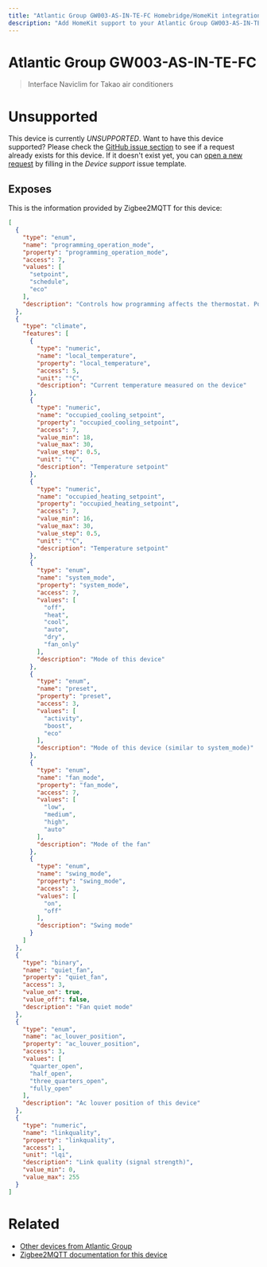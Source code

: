 ```yaml
---
title: "Atlantic Group GW003-AS-IN-TE-FC Homebridge/HomeKit integration"
description: "Add HomeKit support to your Atlantic Group GW003-AS-IN-TE-FC, using Homebridge, Zigbee2MQTT and homebridge-z2m."
---
```

<!---
This file has been GENERATED using src/docgen/docgen.ts
DO NOT EDIT THIS FILE MANUALLY!
-->
# Atlantic Group GW003-AS-IN-TE-FC
> Interface Naviclim for Takao air conditioners


# Unsupported

This device is currently *UNSUPPORTED*.
Want to have this device supported? Please check the [GitHub issue section](https://github.com/itavero/homebridge-z2m/issues?q=GW003-AS-IN-TE-FC) to see if a request already exists for this device.
If it doesn't exist yet, you can [open a new request](https://github.com/itavero/homebridge-z2m/issues/new?assignees=&labels=enhancement&template=device_support.yml&title=%5BDevice%5D+Atlantic%20Group%20GW003-AS-IN-TE-FC&model=Atlantic%20Group%20GW003-AS-IN-TE-FC&exposes=%5B%0A%20%20%7B%0A%20%20%20%20%22type%22%3A%20%22enum%22%2C%0A%20%20%20%20%22name%22%3A%20%22programming_operation_mode%22%2C%0A%20%20%20%20%22property%22%3A%20%22programming_operation_mode%22%2C%0A%20%20%20%20%22access%22%3A%207%2C%0A%20%20%20%20%22values%22%3A%20%5B%0A%20%20%20%20%20%20%22setpoint%22%2C%0A%20%20%20%20%20%20%22schedule%22%2C%0A%20%20%20%20%20%20%22eco%22%0A%20%20%20%20%5D%2C%0A%20%20%20%20%22description%22%3A%20%22Controls%20how%20programming%20affects%20the%20thermostat.%20Possible%20values%3A%20setpoint%20(only%20use%20specified%20setpoint)%2C%20schedule%20(follow%20programmed%20setpoint%20schedule).%20Changing%20this%20value%20does%20not%20clear%20programmed%20schedules.%22%0A%20%20%7D%2C%0A%20%20%7B%0A%20%20%20%20%22type%22%3A%20%22climate%22%2C%0A%20%20%20%20%22features%22%3A%20%5B%0A%20%20%20%20%20%20%7B%0A%20%20%20%20%20%20%20%20%22type%22%3A%20%22numeric%22%2C%0A%20%20%20%20%20%20%20%20%22name%22%3A%20%22local_temperature%22%2C%0A%20%20%20%20%20%20%20%20%22property%22%3A%20%22local_temperature%22%2C%0A%20%20%20%20%20%20%20%20%22access%22%3A%205%2C%0A%20%20%20%20%20%20%20%20%22unit%22%3A%20%22%C2%B0C%22%2C%0A%20%20%20%20%20%20%20%20%22description%22%3A%20%22Current%20temperature%20measured%20on%20the%20device%22%0A%20%20%20%20%20%20%7D%2C%0A%20%20%20%20%20%20%7B%0A%20%20%20%20%20%20%20%20%22type%22%3A%20%22numeric%22%2C%0A%20%20%20%20%20%20%20%20%22name%22%3A%20%22occupied_cooling_setpoint%22%2C%0A%20%20%20%20%20%20%20%20%22property%22%3A%20%22occupied_cooling_setpoint%22%2C%0A%20%20%20%20%20%20%20%20%22access%22%3A%207%2C%0A%20%20%20%20%20%20%20%20%22value_min%22%3A%2018%2C%0A%20%20%20%20%20%20%20%20%22value_max%22%3A%2030%2C%0A%20%20%20%20%20%20%20%20%22value_step%22%3A%200.5%2C%0A%20%20%20%20%20%20%20%20%22unit%22%3A%20%22%C2%B0C%22%2C%0A%20%20%20%20%20%20%20%20%22description%22%3A%20%22Temperature%20setpoint%22%0A%20%20%20%20%20%20%7D%2C%0A%20%20%20%20%20%20%7B%0A%20%20%20%20%20%20%20%20%22type%22%3A%20%22numeric%22%2C%0A%20%20%20%20%20%20%20%20%22name%22%3A%20%22occupied_heating_setpoint%22%2C%0A%20%20%20%20%20%20%20%20%22property%22%3A%20%22occupied_heating_setpoint%22%2C%0A%20%20%20%20%20%20%20%20%22access%22%3A%207%2C%0A%20%20%20%20%20%20%20%20%22value_min%22%3A%2016%2C%0A%20%20%20%20%20%20%20%20%22value_max%22%3A%2030%2C%0A%20%20%20%20%20%20%20%20%22value_step%22%3A%200.5%2C%0A%20%20%20%20%20%20%20%20%22unit%22%3A%20%22%C2%B0C%22%2C%0A%20%20%20%20%20%20%20%20%22description%22%3A%20%22Temperature%20setpoint%22%0A%20%20%20%20%20%20%7D%2C%0A%20%20%20%20%20%20%7B%0A%20%20%20%20%20%20%20%20%22type%22%3A%20%22enum%22%2C%0A%20%20%20%20%20%20%20%20%22name%22%3A%20%22system_mode%22%2C%0A%20%20%20%20%20%20%20%20%22property%22%3A%20%22system_mode%22%2C%0A%20%20%20%20%20%20%20%20%22access%22%3A%207%2C%0A%20%20%20%20%20%20%20%20%22values%22%3A%20%5B%0A%20%20%20%20%20%20%20%20%20%20%22off%22%2C%0A%20%20%20%20%20%20%20%20%20%20%22heat%22%2C%0A%20%20%20%20%20%20%20%20%20%20%22cool%22%2C%0A%20%20%20%20%20%20%20%20%20%20%22auto%22%2C%0A%20%20%20%20%20%20%20%20%20%20%22dry%22%2C%0A%20%20%20%20%20%20%20%20%20%20%22fan_only%22%0A%20%20%20%20%20%20%20%20%5D%2C%0A%20%20%20%20%20%20%20%20%22description%22%3A%20%22Mode%20of%20this%20device%22%0A%20%20%20%20%20%20%7D%2C%0A%20%20%20%20%20%20%7B%0A%20%20%20%20%20%20%20%20%22type%22%3A%20%22enum%22%2C%0A%20%20%20%20%20%20%20%20%22name%22%3A%20%22preset%22%2C%0A%20%20%20%20%20%20%20%20%22property%22%3A%20%22preset%22%2C%0A%20%20%20%20%20%20%20%20%22access%22%3A%203%2C%0A%20%20%20%20%20%20%20%20%22values%22%3A%20%5B%0A%20%20%20%20%20%20%20%20%20%20%22activity%22%2C%0A%20%20%20%20%20%20%20%20%20%20%22boost%22%2C%0A%20%20%20%20%20%20%20%20%20%20%22eco%22%0A%20%20%20%20%20%20%20%20%5D%2C%0A%20%20%20%20%20%20%20%20%22description%22%3A%20%22Mode%20of%20this%20device%20(similar%20to%20system_mode)%22%0A%20%20%20%20%20%20%7D%2C%0A%20%20%20%20%20%20%7B%0A%20%20%20%20%20%20%20%20%22type%22%3A%20%22enum%22%2C%0A%20%20%20%20%20%20%20%20%22name%22%3A%20%22fan_mode%22%2C%0A%20%20%20%20%20%20%20%20%22property%22%3A%20%22fan_mode%22%2C%0A%20%20%20%20%20%20%20%20%22access%22%3A%207%2C%0A%20%20%20%20%20%20%20%20%22values%22%3A%20%5B%0A%20%20%20%20%20%20%20%20%20%20%22low%22%2C%0A%20%20%20%20%20%20%20%20%20%20%22medium%22%2C%0A%20%20%20%20%20%20%20%20%20%20%22high%22%2C%0A%20%20%20%20%20%20%20%20%20%20%22auto%22%0A%20%20%20%20%20%20%20%20%5D%2C%0A%20%20%20%20%20%20%20%20%22description%22%3A%20%22Mode%20of%20the%20fan%22%0A%20%20%20%20%20%20%7D%2C%0A%20%20%20%20%20%20%7B%0A%20%20%20%20%20%20%20%20%22type%22%3A%20%22enum%22%2C%0A%20%20%20%20%20%20%20%20%22name%22%3A%20%22swing_mode%22%2C%0A%20%20%20%20%20%20%20%20%22property%22%3A%20%22swing_mode%22%2C%0A%20%20%20%20%20%20%20%20%22access%22%3A%203%2C%0A%20%20%20%20%20%20%20%20%22values%22%3A%20%5B%0A%20%20%20%20%20%20%20%20%20%20%22on%22%2C%0A%20%20%20%20%20%20%20%20%20%20%22off%22%0A%20%20%20%20%20%20%20%20%5D%2C%0A%20%20%20%20%20%20%20%20%22description%22%3A%20%22Swing%20mode%22%0A%20%20%20%20%20%20%7D%0A%20%20%20%20%5D%0A%20%20%7D%2C%0A%20%20%7B%0A%20%20%20%20%22type%22%3A%20%22binary%22%2C%0A%20%20%20%20%22name%22%3A%20%22quiet_fan%22%2C%0A%20%20%20%20%22property%22%3A%20%22quiet_fan%22%2C%0A%20%20%20%20%22access%22%3A%203%2C%0A%20%20%20%20%22value_on%22%3A%20true%2C%0A%20%20%20%20%22value_off%22%3A%20false%2C%0A%20%20%20%20%22description%22%3A%20%22Fan%20quiet%20mode%22%0A%20%20%7D%2C%0A%20%20%7B%0A%20%20%20%20%22type%22%3A%20%22enum%22%2C%0A%20%20%20%20%22name%22%3A%20%22ac_louver_position%22%2C%0A%20%20%20%20%22property%22%3A%20%22ac_louver_position%22%2C%0A%20%20%20%20%22access%22%3A%203%2C%0A%20%20%20%20%22values%22%3A%20%5B%0A%20%20%20%20%20%20%22quarter_open%22%2C%0A%20%20%20%20%20%20%22half_open%22%2C%0A%20%20%20%20%20%20%22three_quarters_open%22%2C%0A%20%20%20%20%20%20%22fully_open%22%0A%20%20%20%20%5D%2C%0A%20%20%20%20%22description%22%3A%20%22Ac%20louver%20position%20of%20this%20device%22%0A%20%20%7D%2C%0A%20%20%7B%0A%20%20%20%20%22type%22%3A%20%22numeric%22%2C%0A%20%20%20%20%22name%22%3A%20%22linkquality%22%2C%0A%20%20%20%20%22property%22%3A%20%22linkquality%22%2C%0A%20%20%20%20%22access%22%3A%201%2C%0A%20%20%20%20%22unit%22%3A%20%22lqi%22%2C%0A%20%20%20%20%22description%22%3A%20%22Link%20quality%20(signal%20strength)%22%2C%0A%20%20%20%20%22value_min%22%3A%200%2C%0A%20%20%20%20%22value_max%22%3A%20255%0A%20%20%7D%0A%5D) by filling in the _Device support_ issue template.

## Exposes

This is the information provided by Zigbee2MQTT for this device:

```json
[
  {
    "type": "enum",
    "name": "programming_operation_mode",
    "property": "programming_operation_mode",
    "access": 7,
    "values": [
      "setpoint",
      "schedule",
      "eco"
    ],
    "description": "Controls how programming affects the thermostat. Possible values: setpoint (only use specified setpoint), schedule (follow programmed setpoint schedule). Changing this value does not clear programmed schedules."
  },
  {
    "type": "climate",
    "features": [
      {
        "type": "numeric",
        "name": "local_temperature",
        "property": "local_temperature",
        "access": 5,
        "unit": "°C",
        "description": "Current temperature measured on the device"
      },
      {
        "type": "numeric",
        "name": "occupied_cooling_setpoint",
        "property": "occupied_cooling_setpoint",
        "access": 7,
        "value_min": 18,
        "value_max": 30,
        "value_step": 0.5,
        "unit": "°C",
        "description": "Temperature setpoint"
      },
      {
        "type": "numeric",
        "name": "occupied_heating_setpoint",
        "property": "occupied_heating_setpoint",
        "access": 7,
        "value_min": 16,
        "value_max": 30,
        "value_step": 0.5,
        "unit": "°C",
        "description": "Temperature setpoint"
      },
      {
        "type": "enum",
        "name": "system_mode",
        "property": "system_mode",
        "access": 7,
        "values": [
          "off",
          "heat",
          "cool",
          "auto",
          "dry",
          "fan_only"
        ],
        "description": "Mode of this device"
      },
      {
        "type": "enum",
        "name": "preset",
        "property": "preset",
        "access": 3,
        "values": [
          "activity",
          "boost",
          "eco"
        ],
        "description": "Mode of this device (similar to system_mode)"
      },
      {
        "type": "enum",
        "name": "fan_mode",
        "property": "fan_mode",
        "access": 7,
        "values": [
          "low",
          "medium",
          "high",
          "auto"
        ],
        "description": "Mode of the fan"
      },
      {
        "type": "enum",
        "name": "swing_mode",
        "property": "swing_mode",
        "access": 3,
        "values": [
          "on",
          "off"
        ],
        "description": "Swing mode"
      }
    ]
  },
  {
    "type": "binary",
    "name": "quiet_fan",
    "property": "quiet_fan",
    "access": 3,
    "value_on": true,
    "value_off": false,
    "description": "Fan quiet mode"
  },
  {
    "type": "enum",
    "name": "ac_louver_position",
    "property": "ac_louver_position",
    "access": 3,
    "values": [
      "quarter_open",
      "half_open",
      "three_quarters_open",
      "fully_open"
    ],
    "description": "Ac louver position of this device"
  },
  {
    "type": "numeric",
    "name": "linkquality",
    "property": "linkquality",
    "access": 1,
    "unit": "lqi",
    "description": "Link quality (signal strength)",
    "value_min": 0,
    "value_max": 255
  }
]
```

# Related
* [Other devices from Atlantic Group](../index.md#atlantic_group)
* [Zigbee2MQTT documentation for this device](https://www.zigbee2mqtt.io/devices/GW003-AS-IN-TE-FC.html)